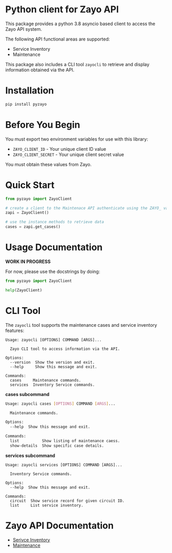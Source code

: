 # Python client for Zayo API

This package provides a python 3.8 asyncio based client to access the Zayo
API system.

The following API functional areas are supported:
   * Service Inventory
   * Maintenance

This package also includes a CLI tool `zayocli` to retrieve and display information
obtained via the API.

# Installation

```bash
pip install pyzayo
```

# Before You Begin

You must export two environment variables for use with this library:

  * `ZAYO_CLIENT_ID` - Your unique client ID value
  * `ZAYO_CLIENT_SECRET` - Your unique client secret value

You must obtain these values from Zayo.

# Quick Start

```python
from pyzayo import ZayoClient

# create a client to the Maintenace API authenticate using the ZAYO_ variables
zapi = ZayoClient()

# use the instance methods to retrieve data
cases = zapi.get_cases()
```

# Usage Documentation
**WORK IN PROGRESS**

For now, please use the docstrings by doing:
```python
from pyzayo import ZayoClient

help(ZayoClient)
```

# CLI Tool

The `zayocli` tool supports the maintenance cases and service inventory features:

```shell
Usage: zayocli [OPTIONS] COMMAND [ARGS]...

  Zayo CLI tool to access information via the API.

Options:
  --version  Show the version and exit.
  --help     Show this message and exit.

Commands:
  cases     Maintenance commands.
  services  Inventory Service commands.
```

**cases subcommand**

```bash
Usage: zayocli cases [OPTIONS] COMMAND [ARGS]...

  Maintenance commands.

Options:
  --help  Show this message and exit.

Commands:
  list          Show listing of maintenance caess.
  show-details  Show specific case details.
```

**services subcommand**
```shell
Usage: zayocli services [OPTIONS] COMMAND [ARGS]...

  Inventory Service commands.

Options:
  --help  Show this message and exit.

Commands:
  circuit  Show service record for given circuit ID.
  list     List service inventory.
```

# Zayo API Documentation
   * [Serivce Inventory](http://54.149.224.75/wp-content/uploads/2020/02/Service-Inventory-Wiki.pdf)
   * [Maintenance](http://54.149.224.75/wp-content/uploads/2020/03/Maintenance-Cases-Wiki.pdf)

